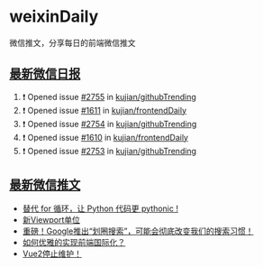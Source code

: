 # weixinDaily
微信推文，分享每日的前端微信推文

## [最新微信日报](https://github.com/kujian/weixinDaily/issues)

<!--START_SECTION:activity-->
1. ❗ Opened issue [#2755](https://github.com/kujian/githubTrending/issues/2755) in [kujian/githubTrending](https://github.com/kujian/githubTrending)
2. ❗ Opened issue [#1611](https://github.com/kujian/frontendDaily/issues/1611) in [kujian/frontendDaily](https://github.com/kujian/frontendDaily)
3. ❗ Opened issue [#2754](https://github.com/kujian/githubTrending/issues/2754) in [kujian/githubTrending](https://github.com/kujian/githubTrending)
4. ❗ Opened issue [#1610](https://github.com/kujian/frontendDaily/issues/1610) in [kujian/frontendDaily](https://github.com/kujian/frontendDaily)
5. ❗ Opened issue [#2753](https://github.com/kujian/githubTrending/issues/2753) in [kujian/githubTrending](https://github.com/kujian/githubTrending)
<!--END_SECTION:activity-->


## [最新微信推文](https://weixin.qdkfweb.cn/)

<!-- BLOG-POST-LIST:START -->
- [替代 for 循环，让 Python 代码更 pythonic !](https://weixin.qdkfweb.cn/39784.html)
- [新Viewport单位](https://weixin.qdkfweb.cn/39799.html)
- [重磅！Google推出“划圈搜索”，可能会彻底改变我们的搜索习惯！](https://weixin.qdkfweb.cn/39780.html)
- [如何优雅的实现前端国际化？](https://weixin.qdkfweb.cn/39786.html)
- [Vue2停止维护！](https://weixin.qdkfweb.cn/39755.html)
<!-- BLOG-POST-LIST:END -->